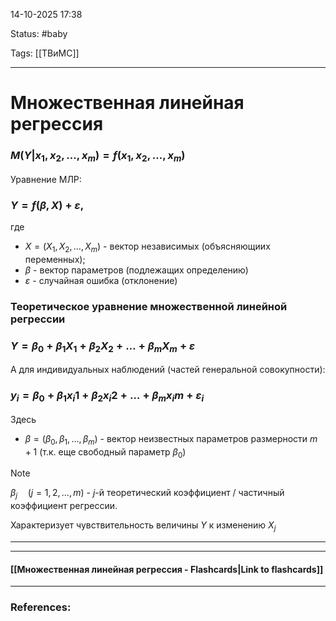 
14-10-2025 17:38

Status: #baby 

Tags: [[ТВиМС]]

---
# Множественная линейная регрессия

### $M(Y | x_1, x_2, \dots, x_m) = f(x_1, x_2, \dots, x_m)$

Уравнение МЛР:

### $Y = f(\beta, X) + \varepsilon,$

где 
- $X = (X_1, X_2, \dots, X_m)$ - вектор независимых (объясняющиих переменных);
- $\beta$ - вектор параметров (подлежащих определению)
- $\varepsilon$ - случайная ошибка (отклонение)



### Теоретическое уравнение множественной линейной регрессии

### $Y = \beta_0 + \beta_1X_1 + \beta_2X_2 + \dots + \beta_mX_m + \varepsilon$

А для индивидуальных наблюдений (частей генеральной совокупности):
### $y_i = \beta_0 + \beta_1x_i1 + \beta_2x_i2 + \dots + \beta_mx_im + \varepsilon_i$

Здесь 
- $\beta = (\beta_0, \beta_1, \dots, \beta_m)$ - вектор неизвестных параметров размерности $m+1$ (т.к. еще свободный параметр $\beta_0$)

> [!note]
> $\beta_j \quad (j=1,2,\dots, m)$ - $j$-й теоретический коэффициент / частичный коэффициент регрессии.
> 
> Характеризует чувствительность величины $Y$ к изменению $X_j$

---



----
#### [[Множественная линейная регрессия - Flashcards|Link to flashcards]]



---
### References:

